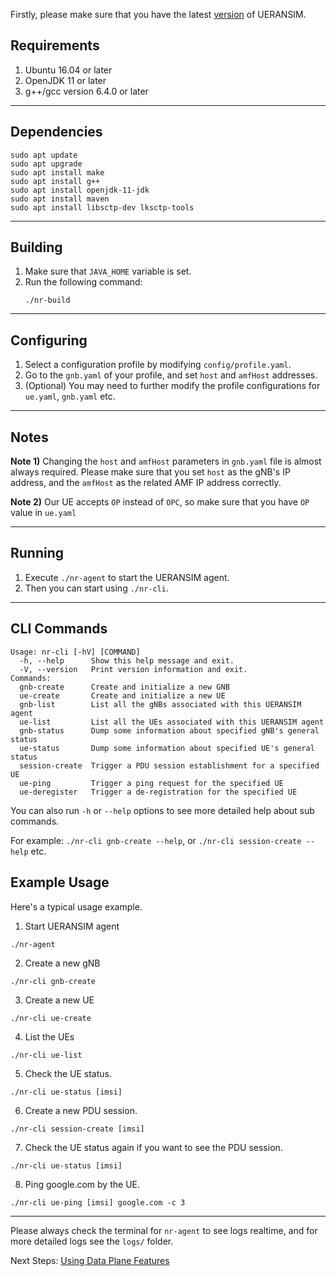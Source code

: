 Firstly, please make sure that you have the latest [version](https://github.com/aligungr/UERANSIM/releases) of UERANSIM.

##  Requirements
1. Ubuntu 16.04 or later 
2. OpenJDK 11 or later
3. g++/gcc version 6.4.0 or later

---

## Dependencies
```
sudo apt update
sudo apt upgrade
sudo apt install make
sudo apt install g++
sudo apt install openjdk-11-jdk
sudo apt install maven
sudo apt install libsctp-dev lksctp-tools
```

---

## Building
1. Make sure that `JAVA_HOME` variable is set.
2. Run the following command:
    ```
    ./nr-build
    ```

---

## Configuring
1. Select a configuration profile by modifying `config/profile.yaml`.
2. Go to the `gnb.yaml` of your profile, and set `host` and `amfHost` addresses.
3. (Optional) You may need to further modify the profile configurations for `ue.yaml`, `gnb.yaml` etc.

---

## Notes

**Note 1)** Changing the `host` and `amfHost` parameters in `gnb.yaml` file is almost always required. Please make sure that you set `host` as the gNB's IP address, and the `amfHost` as the related AMF IP address correctly.

**Note 2)** Our UE accepts `OP` instead of `OPC`, so make sure that you have `OP` value in `ue.yaml`

---

## Running
1. Execute `./nr-agent` to start the UERANSIM agent.
2. Then you can start using `./nr-cli`.

---

## CLI Commands

```
Usage: nr-cli [-hV] [COMMAND]
  -h, --help      Show this help message and exit.
  -V, --version   Print version information and exit.
Commands:
  gnb-create      Create and initialize a new GNB
  ue-create       Create and initialize a new UE
  gnb-list        List all the gNBs associated with this UERANSIM agent
  ue-list         List all the UEs associated with this UERANSIM agent
  gnb-status      Dump some information about specified gNB's general status
  ue-status       Dump some information about specified UE's general status
  session-create  Trigger a PDU session establishment for a specified UE
  ue-ping         Trigger a ping request for the specified UE
  ue-deregister   Trigger a de-registration for the specified UE

```

You can also run `-h` or `--help` options to see more detailed help about sub commands. 

For example: `./nr-cli gnb-create --help`, or `./nr-cli session-create --help` etc.

## Example Usage

Here's a typical usage example.

1. Start UERANSIM agent

`./nr-agent`

2. Create a new gNB

`./nr-cli gnb-create`

3. Create a new UE

`./nr-cli ue-create`

4. List the UEs

`./nr-cli ue-list`

5. Check the UE status.

`./nr-cli ue-status [imsi]`

6. Create a new PDU session.

`./nr-cli session-create [imsi]`

7. Check the UE status again if you want to see the PDU session.

`./nr-cli ue-status [imsi]`

8. Ping google.com by the UE.

`./nr-cli ue-ping [imsi] google.com -c 3`

---

Please always check the terminal for `nr-agent` to see logs realtime, and for more detailed logs see the `logs/` folder. 

Next Steps:
[Using Data Plane Features](https://github.com/aligungr/UERANSIM/wiki/Using-Data-Plane-Features)